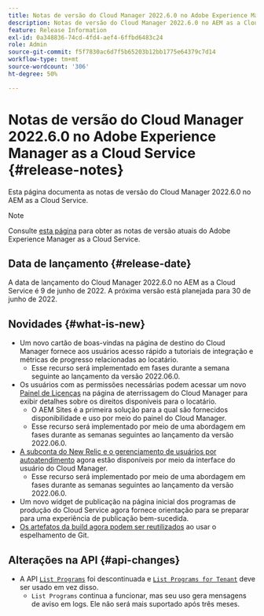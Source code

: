 ```yaml
---
title: Notas de versão do Cloud Manager 2022.6.0 no Adobe Experience Manager as a Cloud Service
description: Notas de versão do Cloud Manager 2022.6.0 no AEM as a Cloud Service.
feature: Release Information
exl-id: 0a348836-74cd-4fd4-aef4-6ffbd6483c24
role: Admin
source-git-commit: f5f7830ac6d7f5b65203b12bb1775e64379c7d14
workflow-type: tm+mt
source-wordcount: '306'
ht-degree: 50%

---
```


# Notas de versão do Cloud Manager 2022.6.0 no Adobe Experience Manager as a Cloud Service {#release-notes}

Esta página documenta as notas de versão do Cloud Manager 2022.6.0 no AEM as a Cloud Service.

>[!NOTE]
>
>Consulte [esta página](/help/release-notes/release-notes-cloud/release-notes-current.md) para obter as notas de versão atuais do Adobe Experience Manager as a Cloud Service.

## Data de lançamento {#release-date}

A data de lançamento do Cloud Manager 2022.6.0 no AEM as a Cloud Service é 9 de junho de 2022. A próxima versão está planejada para 30 de junho de 2022.

## Novidades {#what-is-new}

* Um novo cartão de boas-vindas na página de destino do Cloud Manager fornece aos usuários acesso rápido a tutoriais de integração e métricas de progresso relacionadas ao locatário.
   * Esse recurso será implementado em fases durante a semana seguinte ao lançamento da versão 2022.06.0.
* Os usuários com as permissões necessárias podem acessar um novo [Painel de Licenças](/help/implementing/cloud-manager/license-dashboard.md) na página de aterrissagem do Cloud Manager para exibir detalhes sobre os direitos disponíveis para o locatário.
   * O AEM Sites é a primeira solução para a qual são fornecidos disponibilidade e uso por meio do painel do Cloud Manager.
   * Esse recurso será implementado por meio de uma abordagem em fases durante as semanas seguintes ao lançamento da versão 2022.06.0.
* [A subconta do New Relic e o gerenciamento de usuários por autoatendimento](/help/implementing/cloud-manager/user-access-new-relic.md) agora estão disponíveis por meio da interface do usuário do Cloud Manager.
   * Esse recurso será implementado por meio de uma abordagem em fases durante as semanas seguintes ao lançamento da versão 2022.06.0.
* Um novo widget de publicação na página inicial dos programas de produção do Cloud Service agora fornece orientação para se preparar para uma experiência de publicação bem-sucedida.
* [Os artefatos da build agora podem ser reutilizados](/help/implementing/cloud-manager/getting-access-to-aem-in-cloud/setting-up-project.md#build-artifact-reuse) ao usar o espelhamento de Git.

## Alterações na API {#api-changes}

* A API [`List Programs`](https://developer.adobe.com/experience-cloud/cloud-manager/reference/api/#operation/getPrograms) foi descontinuada e [`List Programs for Tenant`](https://developer.adobe.com/experience-cloud/cloud-manager/reference/api/#operation/getProgramsForTenant) deve ser usado em vez disso.
   * `List Programs` continua a funcionar, mas seu uso gera mensagens de aviso em logs. Ele não será mais suportado após três meses.
